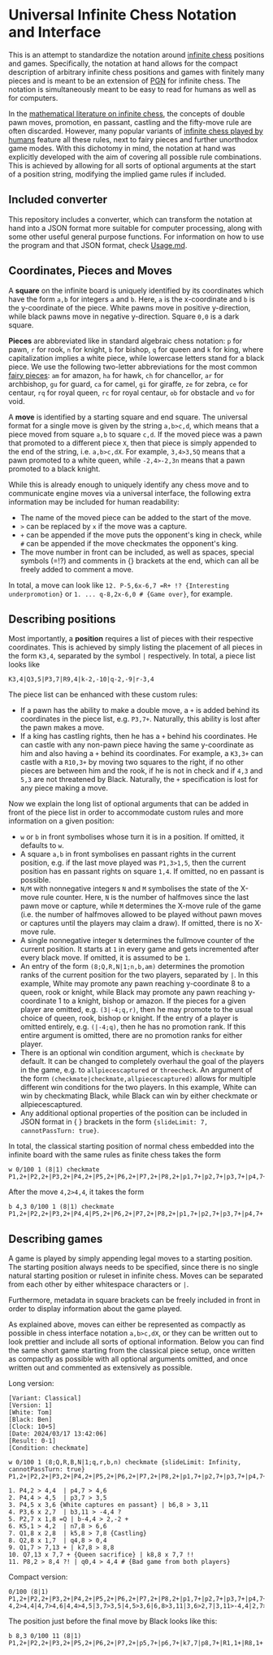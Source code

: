 # Universal Infinite Chess Notation and Interface

This is an attempt to standardize the notation around [infinite chess](https://en.wikipedia.org/wiki/Infinite_chess) positions and games. Specifically, the notation at hand allows for the compact description of arbitrary infinite chess positions and games with finitely many pieces and is meant to be an extension of [PGN](https://en.wikipedia.org/wiki/Portable_Game_Notation) for infinite chess. The notation is simultaneously meant to be easy to read for humans as well as for computers.

In the [mathematical literature on infinite chess](https://www.emis.de/journals/INTEGERS/papers/og2/og2.pdf), the concepts of double pawn moves, promotion, en passant, castling and the fifty-move rule are often discarded. However, many popular variants of [infinite chess played by humans](https://www.infinitechess.org/) feature all these rules, next to fairy pieces and further unorthodox game modes. With this dichotomy in mind, the notation at hand was explicitly developed with the aim of covering all possible rule combinations. This is achieved by allowing for all sorts of optional arguments at the start of a position string, modifying the implied game rules if included.

## Included converter

This repository includes a converter, which can transform the notation at hand into a JSON format more suitable for computer processing, along with some other useful general purpose functions. For information on how to use the program and that JSON format, check [Usage.md](Usage.md).

## Coordinates, Pieces and Moves

A **square** on the infinite board is uniquely identified by its coordinates which have the form `a,b` for integers `a` and `b`. Here, `a` is the x-coordinate and `b` is the y-coordinate of the piece. White pawns move in positive y-direction, while black pawns move in negative y-direction. Square `0,0` is a dark square.

**Pieces** are abbreviated like in standard algebraic chess notation: `p` for pawn, `r` for rook, `n` for knight, `b` for bishop, `q` for queen and `k` for king, where capitalization implies a white piece, while lowercase letters stand for a black piece. We use the following two-letter abbreviations for the most common [fairy pieces](https://en.wikipedia.org/wiki/List_of_fairy_chess_pieces): `am` for amazon, `ha` for hawk, `ch` for chancellor, `ar` for archbishop, `gu` for guard, `ca` for camel, `gi` for giraffe, `ze` for zebra, `ce` for centaur, `rq` for royal queen, `rc` for royal centaur, `ob` for obstacle and `vo` for void.

A **move** is identified by a starting square and end square. The universal format for a single move is given by the string `a,b>c,d`, which means that a piece moved from square `a,b` to square `c,d`. If the moved piece was a pawn that promoted to a different piece `X`, then that piece is simply appended to the end of the string, i.e. `a,b>c,dX`. For example, `3,4>3,5Q` means that a pawn promoted to a white queen, while `-2,4>-2,3n` means that a pawn promoted to a black knight.

While this is already enough to uniquely identify any chess move and to communicate engine moves via a universal interface, the following extra information may be included for human readability:
- The name of the moved piece can be added to the start of the move.
- `>` can be replaced by `x` if the move was a capture.
- `+` can be appended if the move puts the opponent's king in check, while `#` can be appended if the move checkmates the opponent's king.
- The move number in front can be included, as well as spaces, special symbols (=!?) and comments in {} brackets at the end, which can all be freely added to comment a move.

In total, a move can look like `12. P-5,6x-6,7 =R+ !? {Interesting underpromotion}` or `1. ... q-8,2x-6,0 # {Game over}`, for example.

## Describing positions

Most importantly, a **position** requires a list of pieces with their respective coordinates. This is achieved by simply listing the placement of all pieces in the form `K3,4`, separated by the symbol `|` respectively. In total, a piece list looks like
```
K3,4|Q3,5|P3,7|R9,4|k-2,-10|q-2,-9|r-3,4
```

The piece list can be enhanced with these custom rules:
- If a pawn has the ability to make a double move, a `+` is added behind its coordinates in the piece list, e.g. `P3,7+`. Naturally, this ability is lost after the pawn makes a move.
- If a king has castling rights, then he has a `+` behind his coordinates. He can castle with any non-pawn piece having the same y-coordinate as him and also having a `+` behind its coordinates. For example, a `K3,3+` can castle with a `R10,3+` by moving two squares to the right, if no other pieces are between him and the rook, if he is not in check and if `4,3` and `5,3` are not threatened by Black. Naturally, the `+` specification is lost for any piece making a move.

Now we explain the long list of optional arguments that can be added in front of the piece list in order to accommodate custom rules and more information on a given position:
- `w` or `b` in front symbolises whose turn it is in a position. If omitted, it defaults to `w`.
- A square `a,b` in front symbolises en passant rights in the current position, e.g. if the last move played was `P1,3>1,5`, then the current position has en passant rights on square `1,4`. If omitted, no en passant is possible.
- `N/M` with nonnegative integers `N` and `M` symbolises the state of the X-move rule counter. Here, `N` is the number of halfmoves since the last pawn move or capture, while `M` determines the X-move rule of the game (i.e. the number of halfmoves allowed to be played without pawn moves or captures until the players may claim a draw). If omitted, there is no X-move rule.
- A single nonnegative integer `N` determines the fullmove counter of the current position. It starts at `1` in every game and gets incremented after every black move. If omitted, it is assumed to be `1`.
- An entry of the form `(8;Q,R,N|1;n,b,am)` determines the promotion ranks of the current position for the two players, separated by `|`. In this example, White may promote any pawn reaching y-coordinate 8 to a queen, rook or knight, while Black may promote any pawn reaching y-coordinate 1 to a knight, bishop or amazon. If the pieces for a given player are omitted, e.g. `(3|-4;q,r)`, then he may promote to the usual choice of queen, rook, bishop or knight. If the entry of a player is omitted entirely, e.g. `(|-4;q)`, then he has no promotion rank. If this entire argument is omitted, there are no promotion ranks for either player.
- There is an optional win condition argument, which is `checkmate` by default. It can be changed to completely overhaul the goal of the players in the game, e.g. to `allpiecescaptured` or `threecheck`. An argument of the form `(checkmate|checkmate,allpiecescaptured)` allows for multiple different win conditions for the two players. In this example, White can win by checkmating Black, while Black can win by either checkmate or allpiecescaptured.
- Any additional optional properties of the position can be included in JSON format in { } brackets in the form `{slideLimit: 7, cannotPassTurn: true}`.

In total, the classical starting position of normal chess embedded into the infinite board with the same rules as finite chess takes the form
```
w 0/100 1 (8|1) checkmate P1,2+|P2,2+|P3,2+|P4,2+|P5,2+|P6,2+|P7,2+|P8,2+|p1,7+|p2,7+|p3,7+|p4,7+|p5,7+|p6,7+|p7,7+|p8,7+|R1,1+|R8,1+|r1,8+|r8,8+|N2,1|N7,1|n2,8|n7,8|B3,1|B6,1|b3,8|b6,8|Q4,1|q4,8|K5,1+|k5,8+
```

After the move `4,2>4,4`, it takes the form
```
b 4,3 0/100 1 (8|1) checkmate P1,2+|P2,2+|P3,2+|P4,4|P5,2+|P6,2+|P7,2+|P8,2+|p1,7+|p2,7+|p3,7+|p4,7+|p5,7+|p6,7+|p7,7+|p8,7+|R1,1+|R8,1+|r1,8+|r8,8+|N2,1|N7,1|n2,8|n7,8|B3,1|B6,1|b3,8|b6,8|Q4,1|q4,8|K5,1+|k5,8+
```

## Describing games

A game is played by simply appending legal moves to a starting position. The starting position always needs to be specified, since there is no single natural starting position or ruleset in infinite chess. Moves can be separated from each other by either whitespace characters or `|`.

Furthermore, metadata in square brackets can be freely included in front in order to display information about the game played.

As explained above, moves can either be represented as compactly as possible in chess interface notation `a,b>c,dX`, or they can be written out to look prettier and include all sorts of optional information. Below you can find the same short game starting from the classical piece setup, once written as compactly as possible with all optional arguments omitted, and once written out and commented as extensively as possible.

Long version:
```
[Variant: Classical]
[Version: 1]
[White: Tom]
[Black: Ben]
[Clock: 10+5]
[Date: 2024/03/17 13:42:06]
[Result: 0-1]
[Condition: checkmate]

w 0/100 1 (8;Q,R,B,N|1;q,r,b,n) checkmate {slideLimit: Infinity, cannotPassTurn: true} P1,2+|P2,2+|P3,2+|P4,2+|P5,2+|P6,2+|P7,2+|P8,2+|p1,7+|p2,7+|p3,7+|p4,7+|p5,7+|p6,7+|p7,7+|p8,7+|R1,1+|R8,1+|r1,8+|r8,8+|N2,1|N7,1|n2,8|n7,8|B3,1|B6,1|b3,8|b6,8|Q4,1|q4,8|K5,1+|k5,8+

1. P4,2 > 4,4  | p4,7 > 4,6
2. P4,4 > 4,5  | p3,7 > 3,5
3. P4,5 x 3,6 {White captures en passant} | b6,8 > 3,11 
4. P3,6 x 2,7  | b3,11 > -4,4 ?
5. P2,7 x 1,8 =Q | b-4,4 > 2,-2 +
6. K5,1 > 4,2  | n7,8 > 6,6
7. Q1,8 x 2,8  | k5,8 > 7,8 {Castling}
8. Q2,8 x 1,7  | q4,8 > 0,4
9. Q1,7 > 7,13 + | k7,8 > 8,8
10. Q7,13 x 7,7 + {Queen sacrifice} | k8,8 x 7,7 !!
11. P8,2 > 8,4 ?! | q0,4 > 4,4 # {Bad game from both players}
```

Compact version:
```
0/100 (8|1) P1,2+|P2,2+|P3,2+|P4,2+|P5,2+|P6,2+|P7,2+|P8,2+|p1,7+|p2,7+|p3,7+|p4,7+|p5,7+|p6,7+|p7,7+|p8,7+|R1,1+|R8,1+|r1,8+|r8,8+|N2,1|N7,1|n2,8|n7,8|B3,1|B6,1|b3,8|b6,8|Q4,1|q4,8|K5,1+|k5,8+
4,2>4,4|4,7>4,6|4,4>4,5|3,7>3,5|4,5>3,6|6,8>3,11|3,6>2,7|3,11>-4,4|2,7>1,8Q|-4,4>2,-2|5,1>4,2|7,8>6,6|1,8>2,8|5,8>7,8|2,8>1,7|4,8>0,4|1,7>7,13|7,8>8,8|7,13>7,7|8,8>7,7|8,2>8,4|0,4>4,4
```

The position just before the final move by Black looks like this:
```
b 8,3 0/100 11 (8|1) P1,2+|P2,2+|P3,2+|P5,2+|P6,2+|P7,2+|p5,7+|p6,7+|k7,7|p8,7+|R1,1+|R8,1+|N2,1|N7,1|B3,1|B6,1|b3,8|Q4,1|p4,6|b2,-2|K4,2|n6,6|r6,8|q0,4|P8,4
```
